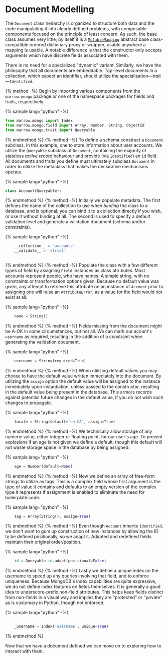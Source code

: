 # Document Modelling

The `Document` class heirarchy is organized to structure both data and the code manipulating it into clearly defined problems, with composable components focused on the principle of least concern. As such, the base class assumes very little; by itself it is a [`MutableMapping`](https://docs.python.org/3/library/collections.abc.html?highlight=abc#collections.abc.MutableMapping) abstract base class-compatible ordered dictionary proxy or wrapper, usable anywhere a mapping is usable. A notable difference is that the constructor only accepts arguments which have discrete fields associated with them.

There is no need for a specialized "dynamic" variant. Similarly, we have the philosophy that all documents are embeddable. Top-level documents in a collection, which expect an identifier, should utilize the specialization—_trait_—`Identified`.

{% method -%}
Begin by importing various components from the `marrow.mongo` package or one of the namespace packages for fields and traits, respectively.

{% sample lang="python" -%}
```python
from marrow.mongo import Index
from marrow.mongo.field import Array, Number, String, ObjectId
from marrow.mongo.trait import Queryable
```
{% endmethod %}
{% method -%}
To define a schema construct a `Document` subclass.  In this example, one to store information about user accounts. We utilize the `Queryable` subclass of `Document`, containing the majority of stateless _active record_ behaviour and provide (via `Identified`) an `id` field. All documents and traits you define must ultimately subclass `Document` in order to utilize the metaclass that makes the declarative mechanisms operate.

{% sample lang="python" -%}
```python
class Account(Queryable):
```
{% endmethod %}
{% method -%}
Initially we populate metadata. The first defines the name of the collection to use when _binding_ the class to a database, and is optional; you can bind it to a collection directly if you wish, or use it without binding at all. The second is used to specify a default validation level and generate a validation document (schema and/or constraints).

{% sample lang="python" -%}
```python
	__collection__ = 'accounts'
	__validate__ = 'strict'
	
```
{% endmethod %}
{% method -%}
Populate the class with a few different types of field by assigning `Field` instances as class attributes. Most accounts represent people, who have names. A simple string, with no constraints or transformation options given. Because no default value was given, any attempt to retrieve this attribute on an instance of `Account` prior to assigning one will raise an `AttributeError`, as a value for the field would not exist at all.

{% sample lang="python" -%}
```python
	name = String()
```
{% endmethod %}
{% method -%}
Fields missing from the document might be A-OK in some circumstances, but not all. We can mark our acount's `username` as required, resulting in the addition of a constraint when generating the validation document.

{% sample lang="python" -%}
```python
	username = String(required=True)
```
{% endmethod %}
{% method -%}
When utilizing default values you may choose to have the default value written immediately into the document. By utilizing the `assign` option the default value will be assigned to the instance immediately upon instantiation, unless passed to the constructor, resulting in the default value being present in the database. This armors records against potential future changes in the default value, if you do not wish such changes to propagate.

{% sample lang="python" -%}
```python
	locale = String(default='en-CA', assign=True)
```
{% endmethod %}
{% method -%}
We technically allow storage of any numeric value, either integer or floating point, for our user's age. To prevent explosions if an age is not given we define a default, though this default will not waste storage space in the database by being assigned.

{% sample lang="python" -%}
```python
	age = Number(default=None)
```
{% endmethod %}
{% method -%}
Now we define an array of free-form strings to utilize as tags. This is a complex field whose first argument is the type of value it contains and defaults to an empty version of the complex type it represents if assignment is enabled to eliminate the need for boilerplate code.

{% sample lang="python" -%}
```python
	tag = Array(String(), assign=True)
```
{% endmethod %}
{% method -%}
Even though `Account` inherits `Identified`, we don't want to gum up construction of new instances by allowing the ID to be defined positionally, so we adapt it. Adapted and redefined fields maintain their original order/position.

{% sample lang="python" -%}
```python
	id = Queryable.id.adapt(positional=False)
```
{% endmethod %}
{% method -%}
Lastly we define a unique index on the username to speed up any queries involving that field, and to enforce uniqueness. Because MongoDB's index capabilities are quite expressive, we do not define index features on fields themselves. It is generally a good idea to underscore-prefix non-field attributes. This helps keep fields distinct from non-fields in a visual way and implies they are "protected" or "private" as is customary in Python, though not enforced.

{% sample lang="python" -%}
```python
	
	_username = Index('username', unique=True)
```
{% endmethod %}

Now that we have a document defined we can move on to exploring how to interact with them.